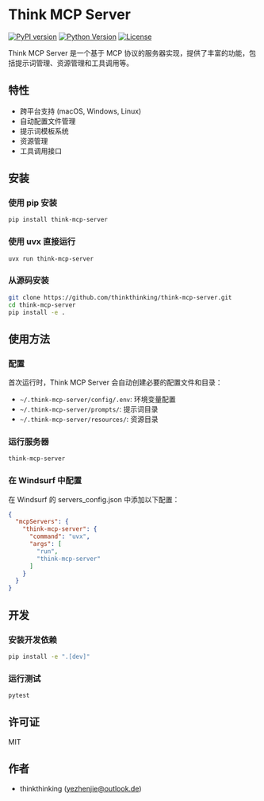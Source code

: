 # Think MCP Server

[![PyPI version](https://img.shields.io/pypi/v/think-mcp-server.svg)](https://pypi.org/project/think-mcp-server/)
[![Python Version](https://img.shields.io/pypi/pyversions/think-mcp-server.svg)](https://pypi.org/project/think-mcp-server/)
[![License](https://img.shields.io/pypi/l/think-mcp-server.svg)](https://github.com/thinkthinking/think-mcp-server/blob/main/LICENSE)

Think MCP Server 是一个基于 MCP 协议的服务器实现，提供了丰富的功能，包括提示词管理、资源管理和工具调用等。

## 特性

- 跨平台支持 (macOS, Windows, Linux)
- 自动配置文件管理
- 提示词模板系统
- 资源管理
- 工具调用接口

## 安装

### 使用 pip 安装

```bash
pip install think-mcp-server
```

### 使用 uvx 直接运行

```bash
uvx run think-mcp-server
```

### 从源码安装

```bash
git clone https://github.com/thinkthinking/think-mcp-server.git
cd think-mcp-server
pip install -e .
```

## 使用方法

### 配置

首次运行时，Think MCP Server 会自动创建必要的配置文件和目录：

- `~/.think-mcp-server/config/.env`: 环境变量配置
- `~/.think-mcp-server/prompts/`: 提示词目录
- `~/.think-mcp-server/resources/`: 资源目录

### 运行服务器

```bash
think-mcp-server
```

### 在 Windsurf 中配置

在 Windsurf 的 servers_config.json 中添加以下配置：

```json
{
  "mcpServers": {
    "think-mcp-server": {
      "command": "uvx",
      "args": [
        "run",
        "think-mcp-server"
      ]
    }
  }
}
```

## 开发

### 安装开发依赖

```bash
pip install -e ".[dev]"
```

### 运行测试

```bash
pytest
```

## 许可证

MIT

## 作者

- thinkthinking (yezhenjie@outlook.de)